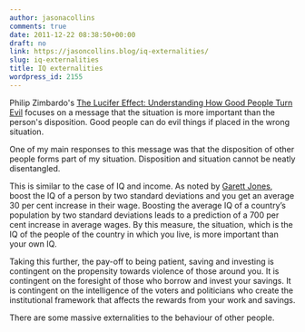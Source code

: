 ```yaml
---
author: jasonacollins
comments: true
date: 2011-12-22 08:38:50+00:00
draft: no
link: https://jasoncollins.blog/iq-externalities/
slug: iq-externalities
title: IQ externalities
wordpress_id: 2155
---
```


Philip Zimbardo's [The Lucifer Effect: Understanding How Good People Turn Evil](https://jasoncollins.blog/zimbardos-the-lucifer-effect/) focuses on a message that the situation is more important than the person's disposition. Good people can do evil things if placed in the wrong situation.

One of my main responses to this message was that the disposition of other people forms part of my situation. Disposition and situation cannot be neatly disentangled.

This is similar to the case of IQ and income. As noted by [Garett Jones](http://mason.gmu.edu/~gjonesb/), boost the IQ of a person by two standard deviations and you get an average 30 per cent increase in their wage. Boosting the average IQ of a country’s population by two standard deviations leads to a prediction of a 700 per cent increase in average wages. By this measure, the situation, which is the IQ of the people of the country in which you live, is more important than your own IQ.

Taking this further, the pay-off to being patient, saving and investing is contingent on the propensity towards violence of those around you. It is contingent on the foresight of those who borrow and invest your savings. It is contingent on the intelligence of the voters and politicians who create the institutional framework that affects the rewards from your work and savings.

There are some massive externalities to the behaviour of other people.
